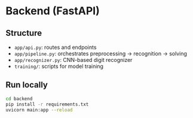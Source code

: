 # Backend (FastAPI)

## Structure

- `app/api.py`: routes and endpoints
- `app/pipeline.py`: orchestrates preprocessing → recognition → solving
- `app/recognizer.py`: CNN-based digit recognizer
- `training/`: scripts for model training

## Run locally

```bash
cd backend
pip install -r requirements.txt
uvicorn main:app --reload
```

